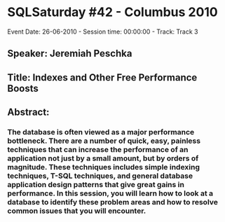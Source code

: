 # SQLSaturday #42 - Columbus 2010
Event Date: 26-06-2010 - Session time: 00:00:00 - Track: Track 3
## Speaker: Jeremiah Peschka
## Title: Indexes and Other Free Performance Boosts
## Abstract:
### The database is often viewed as a major performance bottleneck. There are a number of quick, easy, painless techniques that can increase the performance of an application not just by a small amount, but by orders of magnitude. These techniques includes simple indexing techniques, T-SQL techniques, and general database application design patterns that give great gains in performance. In this session, you will learn how to look at a database to identify these problem areas and how to resolve common issues that you will encounter.
